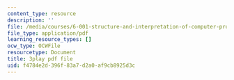 ```yaml
---
content_type: resource
description: ''
file: /media/courses/6-001-structure-and-interpretation-of-computer-programs-spring-2005/f4784e2d396f83a7d2a0af9cb8925d3c_GReBwkGFZcs.pdf
file_type: application/pdf
learning_resource_types: []
ocw_type: OCWFile
resourcetype: Document
title: 3play pdf file
uid: f4784e2d-396f-83a7-d2a0-af9cb8925d3c
---
```

